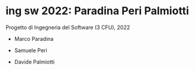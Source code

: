 # ing sw 2022: Paradina Peri Palmiotti
Progetto di Ingegneria del Software (3 CFU), 2022


* Marco Paradina

* Samuele Peri

* Davide Palmiotti
